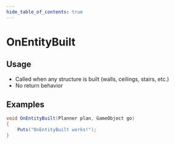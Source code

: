 ```yaml
---
hide_table_of_contents: true
---
```


# OnEntityBuilt

## Usage

* Called when any structure is built (walls, ceilings, stairs, etc.)
* No return behavior

## Examples

```csharp title=""
void OnEntityBuilt(Planner plan, GameObject go)
{
    Puts("OnEntityBuilt works!");
}
```
